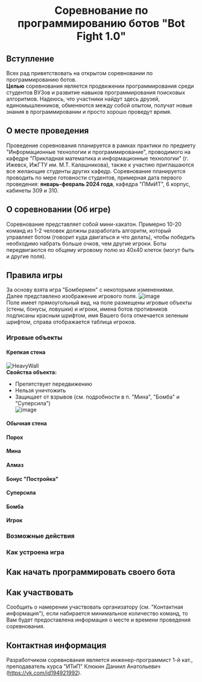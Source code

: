# <p align="center"> Соревнование по программированию ботов "Bot Fight 1.0"</p>
## Вступление
Всех рад приветствовать на открытом соревновании по программированию ботов.</br>
<b>Целью</b> соревнования является продвижении программирования среди студентов ВУЗов и развитие навыков программирования поисковых алгоритмов. Надеюсь, что участники найдут здесь друзей, единомышленников, обменяются между собой опытом, получат новые знания в программировании и просто хорошо проведут время.
## О месте проведения
Проведение соревнования планируется в рамках практики по предмету "Информационные технологии и программирование", проводимого на кафедре "Прикладная математика и информационные технологии" (г. Ижевск, ИжГТУ им. М.Т. Калашникова), также к участию приглашаются все желающие студенты других кафедр. Соревнование планируется проводить по мере готовности студентов, примерная дата первого проведения: <b>январь-февраль 2024 года</b>, кафедра "ПМиИТ", 6 корпус, кабинеты 309 и 310.
## О соревновании (Об игре)
Соревнование представляет собой мини-хакатон. Примерно 10-20 команд из 1-2 человек должны разработать алгоритм, который управляет ботом (говорит куда двигаться и что делать), чтобы победить необходимо набрать больше очков, чем другие игроки. Боты передвигаются по общему игровому полю из 40x40 клеток (могут быть и другие поля).
## Правила игры
За основу взята игра "Бомбермен" с некоторыми изменениями.</br>
Далее представлено изображение игрового поля.
![image](https://github.com/KaBaN4iK357/BotFight/assets/32903150/3983c038-85f1-4d98-b45c-da4f340b33f9) </br>
Поле имеет прямоугольный вид, на поле размещены игровые объекты (стены, бонусы, ловушки) и игроки, имена ботов противников подписаны красным шрифтом, имя Вашего бота отмечается зеленым шрифтом, справа отображается таблица игроков.
### Игровые объекты
#### Крепкая стена
![HeavyWall](https://github.com/KaBaN4iK357/BotFight/assets/32903150/bcdef53b-eb23-4dbb-9925-12f4b7c58a4b)  </br>
<b>Свойства объекта:</b></br>
* Препятствует передвижению </br>
* Нельзя уничтожить </br>
* Защищает от взрывов (см. подробности в п. "Мина", "Бомба" и "Суперсила") </br>
![image](https://github.com/KaBaN4iK357/BotFight/assets/32903150/24a8d926-8912-4c72-8941-d51c96277850)

#### Обычная стена
#### Порох
#### Мина
#### Алмаз
#### Бонус "Постройка"
#### Суперсила
#### Бомба
#### Игрок

### Возможные действия

### Как устроена игра
[comment]: <> (TODO: Игровые ситуации, взаимодействие объектов, цепочка действий, цепной взрыв, за что начисляются очки, картинки с ситуациями)

## Как начать программировать своего бота

## Как участвовать
Сообщить о намерении участвовать организатору (см. "Контактная информация"), если набирается минимальное количество команд, то Вам будет предоставлена информация о месте и времени проведения соревнования.
## Контактная информация
Разработчиком соревнования является инженер-программист 1-й кат., преподаватель курса "ИТиП" Клюкин Даниил Анатольевич (https://vk.com/id194921992).
